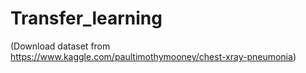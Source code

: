 # Transfer_learning
(Download dataset from https://www.kaggle.com/paultimothymooney/chest-xray-pneumonia)
